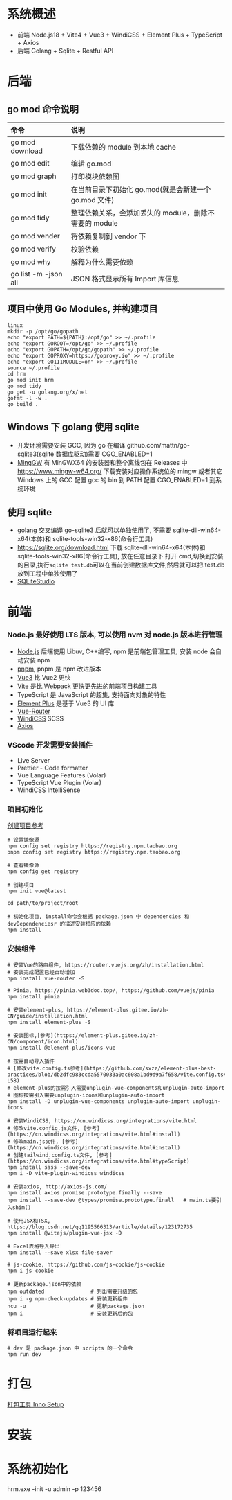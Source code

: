 # 系统概述

- 前端 Node.js18 + Vite4 + Vue3 + WindiCSS + Element Plus + TypeScript + Axios
- 后端 Golang + Sqlite + Restful API

# 后端

## go mod 命令说明

| 命令                 | 说明                                                   |
| :------------------- | :----------------------------------------------------- |
| go mod download      | 下载依赖的 module 到本地 cache                         |
| go mod edit          | 编辑 go.mod                                            |
| go mod graph         | 打印模块依赖图                                         |
| go mod init          | 在当前目录下初始化 go.mod(就是会新建一个 go.mod 文件)  |
| go mod tidy          | 整理依赖关系，会添加丢失的 module，删除不需要的 module |
| go mod vender        | 将依赖复制到 vendor 下                                 |
| go mod verify        | 校验依赖                                               |
| go mod why           | 解释为什么需要依赖                                     |
| go list -m -json all | JSON 格式显示所有 Import 库信息                        |

## 项目中使用 Go Modules, 并构建项目

```
linux
mkdir -p /opt/go/gopath
echo "export PATH=${PATH}:/opt/go" >> ~/.profile
echo "export GOROOT=/opt/go" >> ~/.profile
echo "export GOPATH=/opt/go/gopath" >> ~/.profile
echo "export GOPROXY=https://goproxy.io" >> ~/.profile
echo "export GO111MODULE=on" >> ~/.profile
source ~/.profile
cd hrm
go mod init hrm
go mod tidy
go get -u golang.org/x/net
gofmt -l -w .
go build .
```

## Windows 下 golang 使用 sqlite

- 开发环境需要安装 GCC, 因为 go 在编译 github.com/mattn/go-sqlite3(sqlite 数据库驱动)需要 CGO_ENABLED=1
- [MingGW](https://github.com/niXman/mingw-builds-binaries) 有 MinGWX64 的安装器和整个离线包在 Releases 中
  https://www.mingw-w64.org/ 下载安装对应操作系统位的 mingw 或者其它 Windows 上的 GCC
  配置 gcc 的 bin 到 PATH
  配置 CGO_ENABLED=1 到系统环境

## 使用 sqlite

- golang 交叉编译 go-sqlite3 后就可以单独使用了, 不需要 sqlite-dll-win64-x64(本体)和 sqlite-tools-win32-x86(命令行工具)
- https://sqlite.org/download.html 下载 sqlite-dll-win64-x64(本体)和 sqlite-tools-win32-x86(命令行工具), 放在任意目录下
  打开 cmd,切换到安装的目录,执行`sqlite test.db`可以在当前创建数据库文件,然后就可以把 test.db 放到工程中单独使用了
- [SQLiteStudio](https://sqlitestudio.pl/)

# 前端

### Node.js 最好使用 LTS 版本, 可以使用 nvm 对 node.js 版本进行管理

- [Node.js](https://nodejs.org/zh-cn/) 后端使用 Libuv, C++编写, npm 是前端包管理工具, 安装 node 会自动安装 npm
- [pnpm](https://nodejs.org/zh-cn/), pnpm 是 npm 改进版本
- [Vue3](https://cn.vuejs.org/) 比 Vue2 更快
- [Vite](https://cn.vitejs.dev/) 是比 Webpack 更快更先进的前端项目构建工具
- TypeScript 是 JavaScript 的超集, 支持面向对象的特性
- [Element Plus](https://element-plus.gitee.io/zh-CN/guide/installation.html) 是基于 Vue3 的 UI 库
- [Vue-Router](https://router.vuejs.org/zh/installation.html)
- [WindiCSS](https://cn.windicss.org/integrations/vite.html) SCSS
- [Axios](http://axios-js.com/)

### VScode 开发需要安装插件

- Live Server
- Prettier - Code formatter
- Vue Language Features (Volar)
- TypeScript Vue Plugin (Volar)
- WindiCSS IntelliSense

### 项目初始化

[创建项目参考](https://blog.csdn.net/nanchen_J/article/details/126245279)

```
# 设置镜像源
npm config set registry https://registry.npm.taobao.org
pnpm config set registry https://registry.npm.taobao.org

# 查看镜像源
npm config get registry

# 创建项目
npm init vue@latest

cd path/to/project/root

# 初始化项目, install命令会根据 package.json 中 dependencies 和 devDependenciesr 的描述安装相应的依赖
npm install
```

### 安装组件

```
# 安装Vue的路由组件, https://router.vuejs.org/zh/installation.html
# 安装完成配置已经自动增加
npm install vue-router -S

# Pinia, https://pinia.web3doc.top/, https://github.com/vuejs/pinia
npm install pinia

# 安装element-plus, https://element-plus.gitee.io/zh-CN/guide/installation.html
npm install element-plus -S

# 安装图标,[参考](https://element-plus.gitee.io/zh-CN/component/icon.html)
npm install @element-plus/icons-vue

# 按需自动导入插件
# [修改vite.config.ts参考](https://github.com/sxzz/element-plus-best-practices/blob/db2dfc983ccda5570033a0ac608a1bd9d9a7f658/vite.config.ts#L21-L58)
# element-plus的按需引入需要unplugin-vue-components和unplugin-auto-import
# 图标按需引入需要unplugin-icons和unplugin-auto-import
npm install -D unplugin-vue-components unplugin-auto-import unplugin-icons

# 安装WindiCSS, https://cn.windicss.org/integrations/vite.html
# 修改vite.config.js文件, [参考](https://cn.windicss.org/integrations/vite.html#install)
# 修改main.js文件, [参考](https://cn.windicss.org/integrations/vite.html#install)
# 创建tailwind.config.ts文件, [参考](https://cn.windicss.org/integrations/vite.html#typeScript)
npm install sass --save-dev
npm i -D vite-plugin-windicss windicss

# 安装axios, http://axios-js.com/
npm install axios promise.prototype.finally --save
npm install --save-dev @types/promise.prototype.finall   # main.ts要引入shim()

# 使用JSX和TSX, https://blog.csdn.net/qq1195566313/article/details/123172735
npm install @vitejs/plugin-vue-jsx -D

# Excel表格导入导出
npm install --save xlsx file-saver

# js-cookie, https://github.com/js-cookie/js-cookie
npm i js-cookie

# 更新package.json中的依赖
npm outdated               # 列出需要升级的包
npm i -g npm-check-updates # 安装更新组件
ncu -u                     # 更新package.json
npm i                      # 安装更新后的包

```

### 将项目运行起来

```
# dev 是 package.json 中 scripts 的一个命令
npm run dev
```

# 打包

[打包工具 Inno Setup](http://www.dayanzai.me/inno-setup.html)

# 安装

# 系统初始化

hrm.exe -init -u admin -p 123456
